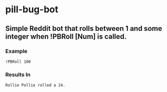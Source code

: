 # pill-bug-bot

## Simple Reddit bot that rolls between 1 and some integer when !PBRoll [Num] is called.


### Example
```
!PBRoll 100
```

### Results In
```
Rollie Pollie rolled a 24.
```
